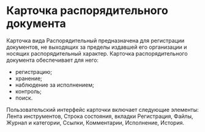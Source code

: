 # Карточка распорядительного документа

Карточка вида Распорядительный предназначена для регистрации документов, не выходящих за пределы издавшей его организации и носящих распорядительный характер. Карточка распорядительного документа обеспечивает для него:

- регистрацию;
- хранение;
- наблюдение за исполнением;
- контроль;
- поиск.

Пользовательский интерфейс карточки включает следующие элементы: Лента инструментов, Строка состояния, вкладки Регистрация, Файлы, Журнал и категории, Ссылки, Комментарии, Исполнение, История.
